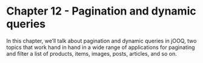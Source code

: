 # Chapter 12 - Pagination and dynamic queries

In this chapter, we’ll talk about pagination and dynamic queries in jOOQ, two topics that work hand in hand in a wide range of applications for paginating and filter a list of products, items, images, posts, articles, and so on.

